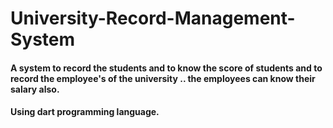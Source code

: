 # University-Record-Management-System
#### A system to record the students and to know the score of students and to record the employee's of the university .. the employees can know their salary also.
#### Using dart programming language.
